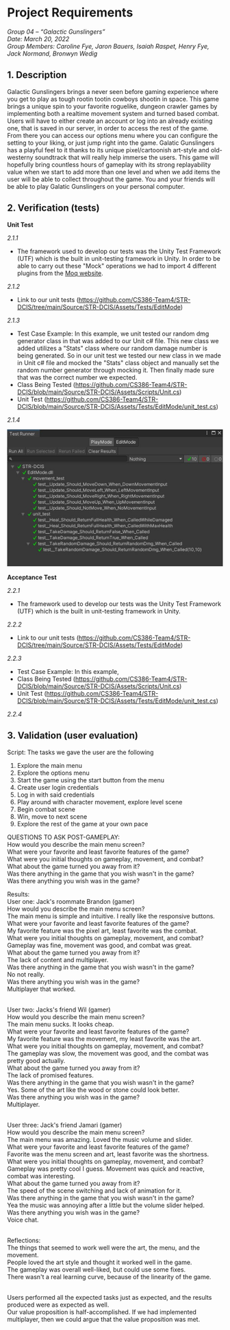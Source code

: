 # Project Requirements

_Group 04 – “Galactic Gunslingers”\
Date: March 20, 2022\
Group Members: Caroline Fye, Jaron Bauers, Isaiah Raspet, Henry Fye, Jack Normand, Bronwyn Wedig_
## 1. Description
Galactic Gunslingers brings a never seen before gaming experience where you get to play as tough rootin tootin cowboys shootin in space. This game brings a unique spin to your favorite roguelike, dungeon crawler games by implementing both a realtime movement system and turned based combat. Users will have to either create an account or log into an already existing one, that is saved in our server, in order to access the rest of the game. From there you can access our options menu where you can configure the setting to your liking, or just jump right into the game. Galatic Gunslingers has a playful feel to it thanks to its unique pixel/cartoonish art-style and old-westerny soundtrack that will really help immerse the users. This game will hopefully bring countless hours of gameplay with its strong replayability value when we start to add more than one level and when we add items the user will be able to collect throughout the game. You and your friends will be able to play Galatic Gunslingers on your personal computer.

## 2. Verification (tests)

**Unit Test**

*2.1.1*
- The framework used to develop our tests was the Unity Test Framework (UTF) which is the built in unit-testing framework in Unity. In order to be able to carry out these "Mock" operations we had to import 4 different plugins from the [Moq website](https://www.nuget.org/packages/moq/).

*2.1.2*
- Link to our unit tests (https://github.com/CS386-Team4/STR-DCIS/tree/main/Source/STR-DCIS/Assets/Tests/EditMode)

*2.1.3*
- Test Case Example: In this example, we unit tested our random dmg generator class in that was added to our Unit c# file. This new class we added utilizes a "Stats" class where our random damage number is being generated. So in our unit test we tested our new class in we made in Unit c# file and mocked the "Stats" class object and manually set the random number generator through mocking it. Then finally made sure that was the correct number we expected.
- Class Being Tested (https://github.com/CS386-Team4/STR-DCIS/blob/main/Source/STR-DCIS/Assets/Scripts/Unit.cs)
- Unit Test (https://github.com/CS386-Team4/STR-DCIS/blob/main/Source/STR-DCIS/Assets/Tests/EditMode/unit_test.cs)

*2.1.4*

![](./images/mock_unittest.jpg)

**Acceptance Test**

*2.2.1*
- The framework used to develop our tests was the Unity Test Framework (UTF) which is the built in unit-testing framework in Unity.

*2.2.2*
- Link to our unit tests (https://github.com/CS386-Team4/STR-DCIS/tree/main/Source/STR-DCIS/Assets/Tests/EditMode)

*2.2.3*
- Test Case Example: In this example, 
- Class Being Tested (https://github.com/CS386-Team4/STR-DCIS/blob/main/Source/STR-DCIS/Assets/Scripts/Unit.cs)
- Unit Test (https://github.com/CS386-Team4/STR-DCIS/blob/main/Source/STR-DCIS/Assets/Tests/EditMode/unit_test.cs)

*2.2.4*

## 3. Validation (user evaluation)
Script: The tasks we gave the user are the following
1. Explore the main menu
2. Explore the options menu
3. Start the game using the start button from the menu
4. Create user login credentials 
5. Log in with said credentials
6. Play around with character movement, explore level scene
7. Begin combat scene
8. Win, move to next scene
9. Explore the rest of the game at your own pace

QUESTIONS TO ASK POST-GAMEPLAY:<br/>
How would you describe the main menu screen?<br/>
What were your favorite and least favorite features of the game?<br/>
What were you initial thoughts on gameplay, movement, and combat?<br/>
What about the game turned you away from it?<br/>
Was there anything in the game that you wish wasn't in the game?<br/>
Was there anything you wish was in the game?<br/>

Results:<br/>
User one: Jack's roommate Brandon (gamer)<br/>
How would you describe the main menu screen?<br/>
The main menu is simple and intuitive. I really like the responsive buttons.<br/>
What were your favorite and least favorite features of the game?<br/>
My favorite feature was the pixel art, least favorite was the combat.<br/>
What were you initial thoughts on gameplay, movement, and combat?<br/>
Gameplay was fine, movement was good, and combat was great.<br/>
What about the game turned you away from it?<br/>
The lack of content and multiplayer.<br/>
Was there anything in the game that you wish wasn't in the game?<br/>
No not really.<br/>
Was there anything you wish was in the game?<br/>
Multiplayer that worked.<br/><br/>


User two: Jacks's friend Wil (gamer)<br/>
How would you describe the main menu screen?<br/>
The main menu sucks. It looks cheap.<br/>
What were your favorite and least favorite features of the game?<br/>
My favorite feature was the movement, my least favorite was the art.<br/>
What were you initial thoughts on gameplay, movement, and combat?<br/>
The gameplay was slow, the movement was good, and the combat was pretty good actually.<br/>
What about the game turned you away from it?<br/>
The lack of promised features.<br/>
Was there anything in the game that you wish wasn't in the game?<br/>
Yes. Some of the art like the wood or stone could look better.<br/>
Was there anything you wish was in the game?<br/>
Multiplayer.<br/><br/>


User three: Jack's friend Jamari (gamer)<br/>
How would you describe the main menu screen?<br/>
The main menu was amazing. Loved the music volume and slider.<br/>
What were your favorite and least favorite features of the game?<br/>
Favorite was the menu screen and art, least favorite was the shortness.<br/>
What were you initial thoughts on gameplay, movement, and combat?<br/>
Gameplay was pretty cool I guess. Movement was quick and reactive, combat was interesting.<br/>
What about the game turned you away from it?<br/>
The speed of the scene switching and lack of animation for it.<br/>
Was there anything in the game that you wish wasn't in the game?<br/>
Yea the music was annoying after a little but the volume slider helped.<br/>
Was there anything you wish was in the game?<br/>
Voice chat.<br/><br/>

Reflections:<br/>
The things that seemed to work well were the art, the menu, and the movement.<br/>
People loved the art style and thought it worked well in the game.<br/>
The gameplay was overall well-liked, but could use some fixes.<br/>
There wasn't a real learning curve, because of the linearity of the game.<br/><br/>

Users performed all the expected tasks just as expected, and the results produced were as expected as well.<br/>
Our value proposition is half-accomplished. If we had implemented multiplayer, then we could argue that the value proposition was met.




